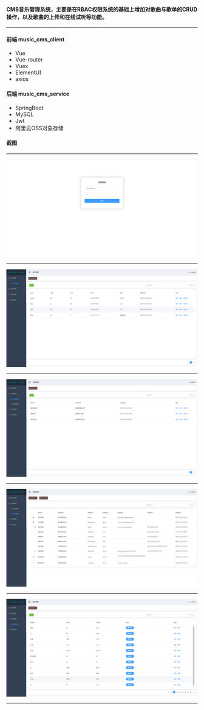 #### CMS音乐管理系统，主要是在RBAC权限系统的基础上增加对歌曲与歌单的CRUD操作，以及歌曲的上传和在线试听等功能。

****

#### 前端 music_cms_client

- Vue
- Vue-router
- Vuex
- ElementUI
- axios

#### 后端 music_cms_service

- SpringBoot
- MySQL
- Jwt
- 阿里云OSS对象存储

#### 截图

****

![](img\1.png)

****

![](img\2.png)

****

![](img\3.png)

****

![](img\4.png)

****

![](img\5.png)

****